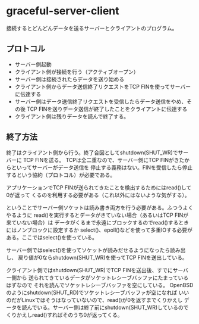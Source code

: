 # graceful-server-client

接続するとどんどんデータを送るサーバーとクライアントのプログラム。

## プロトコル

- サーバー側起動
- クライアント側が接続を行う（アクティブオープン）
- サーバー側は接続されたらデータを送り始める
- クライアント側からデータ送信終了リクエストをTCP FINを使ってサーバーに伝達する
- サーバー側はデータ送信終了リクエストを受信したらデータ送信をやめ、その後
TCP FINを送りデータ送信が終了したことをクライアントに伝達する
- クライアント側は残りデータを読んで終了する。

## 終了方法

終了はクライアント側から行う。終了合図としてshutdown(SHUT_WR)でサーバーに
TCP FINを送る。
TCPは全二重なので、サーバー側にTCP FINがきたからといってサーバーがデータ送信を
停止する義務はない。FINを受信したら停止するという協約（プロトコル）が必要である。

アプリケーションでTCP FINが送られてきたことを検出するためにはread()して0が返って
くるのを利用する必要がある（これ以外にはないような気がする）。

ということでサーバー側ソケットは読み書き両方を行う必要がある。ふつうよくやるように
read()を実行するとデータがきていない場合（あるいはTCP FINが来ていない場合）は
データがくるまで永遠にブロックするのでread()するときにはノンブロックに設定するか
select()、epoll()などを使って多重IOする必要がある。ここではselect()を使っている。

サーバー側ではselect()を使ってソケットが読みだせるようになったら読み出し、
戻り値が0ならshutdown(SHUT_WR)を使ってTCP FINを送出している。

クライアント側ではshutdown(SHUT_WR)でTCP FINを送出後、すでにサーバー側から
送られてきているデータがソケットレシーブバッファにたまっているはずなので
それを読んでソケットレシーブバッファを空にしている。
OpenBSDのようにshutdown(SHUT_RD)でソケットレシーブバッファが空になれば
いいのだがLinuxではそうはなっていないので、read()が0を返すまでくりかえし
データを読んでいる。サーバー側は終了前にshutdown(SHUT_WR)しているので
くりかえしread()すればそのうち0が返ってくる。
